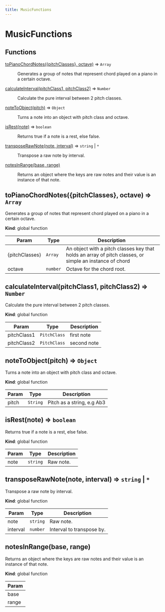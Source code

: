 ```yaml
---
title: MusicFunctions
---
```


# MusicFunctions

## Functions

<dl>
<dt><a href="#toPianoChordNotes">toPianoChordNotes({pitchClasses}, octave)</a> ⇒ <code>Array</code></dt>
<dd><p>Generates a group of notes that represent chord played on a piano in a certain octave.</p>
</dd>
<dt><a href="#calculateInterval">calculateInterval(pitchClass1, pitchClass2)</a> ⇒ <code>Number</code></dt>
<dd><p>Calculate the pure interval between 2 pitch classes.</p>
</dd>
<dt><a href="#noteToObject">noteToObject(pitch)</a> ⇒ <code>Object</code></dt>
<dd><p>Turns a note into an object with pitch class and octave.</p>
</dd>
<dt><a href="#isRest">isRest(note)</a> ⇒ <code>boolean</code></dt>
<dd><p>Returns true if a note is a rest, else false.</p>
</dd>
<dt><a href="#transposeRawNote">transposeRawNote(note, interval)</a> ⇒ <code>string</code> | <code>*</code></dt>
<dd><p>Transpose a raw note by interval.</p>
</dd>
<dt><a href="#notesInRange">notesInRange(base, range)</a></dt>
<dd><p>Returns an object where the keys are raw notes and their value is an instance of that note.</p>
</dd>
</dl>

<a name="toPianoChordNotes"></a>

## toPianoChordNotes({pitchClasses}, octave) ⇒ <code>Array</code>
Generates a group of notes that represent chord played on a piano in a certain octave.

**Kind**: global function  

| Param | Type | Description |
| --- | --- | --- |
| {pitchClasses} | <code>Array</code> | An object with a pitch classes key that holds an array of pitch classes, or simple an     instance of chord |
| octave | <code>number</code> | Octave for the chord root. |

<a name="calculateInterval"></a>

## calculateInterval(pitchClass1, pitchClass2) ⇒ <code>Number</code>
Calculate the pure interval between 2 pitch classes.

**Kind**: global function  

| Param | Type | Description |
| --- | --- | --- |
| pitchClass1 | <code>PitchClass</code> | first note |
| pitchClass2 | <code>PitchClass</code> | second note |

<a name="noteToObject"></a>

## noteToObject(pitch) ⇒ <code>Object</code>
Turns a note into an object with pitch class and octave.

**Kind**: global function  

| Param | Type | Description |
| --- | --- | --- |
| pitch | <code>String</code> | Pitch as a string, e.g Ab3 |

<a name="isRest"></a>

## isRest(note) ⇒ <code>boolean</code>
Returns true if a note is a rest, else false.

**Kind**: global function  

| Param | Type | Description |
| --- | --- | --- |
| note | <code>string</code> | Raw note. |

<a name="transposeRawNote"></a>

## transposeRawNote(note, interval) ⇒ <code>string</code> \| <code>\*</code>
Transpose a raw note by interval.

**Kind**: global function  

| Param | Type | Description |
| --- | --- | --- |
| note | <code>string</code> | Raw note. |
| interval | <code>number</code> | Interval to transpose by. |

<a name="notesInRange"></a>

## notesInRange(base, range)
Returns an object where the keys are raw notes and their value is an instance of that note.

**Kind**: global function  

| Param |
| --- |
| base | 
| range | 

